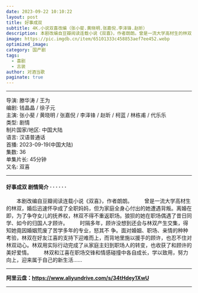 ```yaml
---
date: 2023-09-22 10:10:22
layout: post
title: 好事成双
subtitle: 4K.小说双喜改编（张小斐.黄晓明.张嘉倪.李泽锋.赵昕）
description: 本剧改编自豆瓣阅读连载小说《双喜》，作者朗朗。曾是一流大学高材生的林双，婚后迅速怀孕成了全职妈妈，但为家庭全身心付出的她遭遇背叛。离婚在即，为了争夺女儿的抚养权，林双不得不重返职场。狼狈的她在职场偶遇了昔日同学、如今的归国人才顾许...
image: https://pic.imgdb.cn/item/65101333c458853aef7ee452.webp
optimized_image: 
category: 国产剧
tags:
  - 喜剧
  - 古装
author: 对酒当歌
paginate: true
---
```


---

导演: 滕华涛 / 王为  
编剧: 钱晶晶 / 徐子元  
主演: 张小斐 / 黄晓明 / 张嘉倪 / 李泽锋 / 赵昕 / 柯蓝 / 林栋甫 / 代乐乐  
类型: 剧情  
制片国家/地区: 中国大陆  
语言: 汉语普通话  
首播: 2023-09-19(中国大陆)  
集数: 36  
单集片长: 45分钟  
又名: 双喜  

---

#### 好事成双 剧情简介 · · · · · ·

　　本剧改编自豆瓣阅读连载小说《双喜》，作者朗朗。
　　曾是一流大学高材生的林双，婚后迅速怀孕成了全职妈妈，但为家庭全身心付出的她遭遇背叛。离婚在即，为了争夺女儿的抚养权，林双不得不重返职场。狼狈的她在职场偶遇了昔日同学、如今的归国人才顾许。
　　时隔多年，顾许没想到还会与林双产生交集，得知她竟因婚姻荒废了苦学多年的专业，怒其不 争。面对婚姻、职场、亲情的种种考验，林双在好友江喜的支持下迎难而上，而背地里施以援手的顾许，也忍不住对林双动心。林双用实际行动完成了从家庭主妇到职场人的转变，也收获了和顾许的美好爱情。
　　林双和江喜在职场交锋和情感碰撞中各自成长，学以致用，努力向上，迎来属于自己的新生活……

---

**阿里云盘：<https://www.aliyundrive.com/s/34tHdey1XwU>**

---
